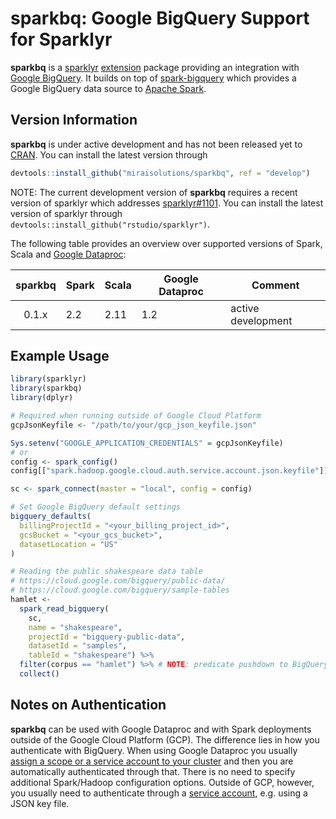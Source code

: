 # sparkbq: Google BigQuery Support for Sparklyr

**sparkbq** is a [sparklyr](https://spark.rstudio.com/) [extension](https://spark.rstudio.com/articles/guides-extensions.html) package providing an integration with [Google BigQuery](https://cloud.google.com/bigquery/). It builds on top of [spark-bigquery](https://github.com/miraisolutions/spark-bigquery) which provides a Google BigQuery data source to [Apache Spark](https://spark.apache.org/).

## Version Information

**sparkbq** is under active development and has not been released yet to [CRAN](https://cran.r-project.org/). You can install the latest version through
``` r
devtools::install_github("miraisolutions/sparkbq", ref = "develop")
```

NOTE: The current development version of **sparkbq** requires a recent version of sparklyr which addresses [sparklyr#1101](https://github.com/rstudio/sparklyr/issues/1101). You can install the latest version of sparklyr through `
devtools::install_github("rstudio/sparklyr")`.


The following table provides an overview over supported versions of Spark, Scala and [Google Dataproc](https://cloud.google.com/dataproc/docs/concepts/versioning/dataproc-versions):

| sparkbq | Spark | Scala | Google Dataproc | Comment |
| :-----: | ----- | ----- | --------------- | ------- |
| 0.1.x | 2.2 | 2.11 | 1.2 | active development |


## Example Usage

``` r
library(sparklyr)
library(sparkbq)
library(dplyr)

# Required when running outside of Google Cloud Platform
gcpJsonKeyfile <- "/path/to/your/gcp_json_keyfile.json"

Sys.setenv("GOOGLE_APPLICATION_CREDENTIALS" = gcpJsonKeyfile)
# or
config <- spark_config()
config[["spark.hadoop.google.cloud.auth.service.account.json.keyfile"]] <- gcpJsonKeyfile

sc <- spark_connect(master = "local", config = config)

# Set Google BigQuery default settings
bigquery_defaults(
  billingProjectId = "<your_billing_project_id>",
  gcsBucket = "<your_gcs_bucket>",
  datasetLocation = "US"
)

# Reading the public shakespeare data table
# https://cloud.google.com/bigquery/public-data/
# https://cloud.google.com/bigquery/sample-tables
hamlet <- 
  spark_read_bigquery(
    sc,
    name = "shakespeare",
    projectId = "bigquery-public-data",
    datasetId = "samples",
    tableId = "shakespeare") %>%
  filter(corpus == "hamlet") %>% # NOTE: predicate pushdown to BigQuery!
  collect()
```


## Notes on Authentication
**sparkbq** can be used with Google Dataproc and with Spark deployments outside of the Google Cloud Platform (GCP). The difference lies in how you authenticate with BigQuery. When using Google Dataproc you usually [assign a scope or a service account to your cluster](https://cloud.google.com/sdk/gcloud/reference/dataproc/clusters/create) and then you are automatically authenticated through that. There is no need to specify additional Spark/Hadoop configuration options. Outside of GCP, however, you usually need to authenticate through a [service account](https://developers.google.com/identity/protocols/application-default-credentials), e.g. using a JSON key file. 
